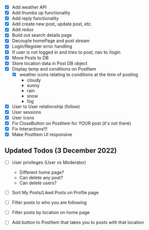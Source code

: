 -   [x] Add weather API
-   [x] Add thumbs up functionality
-   [x] Add reply functionality
-   [x] Add create new post, update post, etc.
-   [x] Add redux
-   [x] Build out search details page
-   [x] Decouple homePage and post stream
-   [x] Login/Register error handling
-   [x] If user is not logged in and tries to post, nav to /login
-   [x] Move Posts to DB
-   [x] Store location data in Post DB object
-   [x] Display temp and conditions on PostItem
    -   [x] weather icons relating to conditions at the time of posting
        -   cloudy
        -   sunny
        -   rain
        -   snow
        -   fog
-   [x] User to User relationship (follow)
-   [x] User sessions
-   [x] User icons
-   [x] Fix CloseButton on PostItem for YOUR post (it's not there)
-   [x] Fix Interactions!!!
-   [x] Make PostItem UI responsive

## Updated Todos (3 December 2022)

-   [ ] User privileges (User vs Moderator)

    -   Different home page?
    -   Can delete any post?
    -   Can delete users?

-   [ ] Sort My Posts/Liked Posts on Profile page
-   [ ] Filter posts to who you are following
-   [ ] Filter posts by location on home page
-   [ ] Add button to PostItem that takes you to posts with that location
